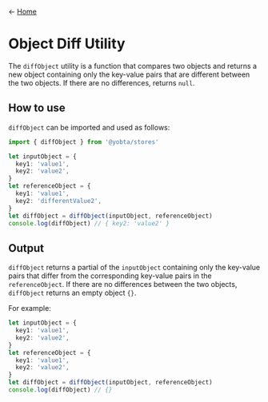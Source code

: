 &larr; [Home](../../../README.md)

# Object Diff Utility

The `diffObject` utility is a function that compares two objects and returns a new object containing only the key-value pairs that are different between the two objects. If there are no differences, returns `null`.

## How to use

`diffObject` can be imported and used as follows:

```ts
import { diffObject } from '@yobta/stores'

let inputObject = {
  key1: 'value1',
  key2: 'value2',
}
let referenceObject = {
  key1: 'value1',
  key2: 'differentValue2',
}
let diffObject = diffObject(inputObject, referenceObject)
console.log(diffObject) // { key2: 'value2' }
```

## Output

`diffObject` returns a partial of the `inputObject` containing only the key-value pairs that differ from the corresponding key-value pairs in the `referenceObject`. If there are no differences between the two objects, `diffObject` returns an empty object `{}`.

For example:

```ts
let inputObject = {
  key1: 'value1',
  key2: 'value2',
}
let referenceObject = {
  key1: 'value1',
  key2: 'value2',
}
let diffObject = diffObject(inputObject, referenceObject)
console.log(diffObject) // {}
```
